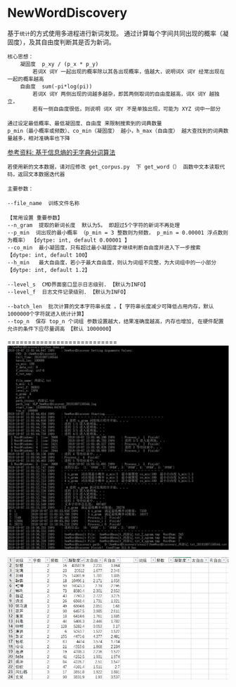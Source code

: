 
NewWordDiscovery
===========================
基于`统计`的方式使用多进程进行新词发现。 通过计算每个字间共同出现的概率（凝固度），及其自由度判断其是否为新词。

    核心思想：
        凝固度  p_xy / (p_x * p_y)
            若词X 词Y 一起出现的概率除以其各出现概率，值越大，说明词X 词Y 经常出现在一起的概率越高
        自由度  sum(-pi*log(pi))
            若词X 词Y 两侧出现的词越多越杂，即其两侧取词的自由度越高，词X 词Y 越独立，
            若有一侧自由度很低，则说明 词X 词Y 不是单独出现，可能为 XYZ 词中一部分

    通过设定最低概率、最低凝固度、自由度 来限制搜索到的词典数量
    p_min（最小概率或频数）、co_min（凝固度） 越小，h_max（自由度） 越大查找到的词典数量越多，相对准确率也下降

[参考资料: 基于信息熵的无字典分词算法](http://www.cnblogs.com/bigdatafly/p/5014597.html)

    若使用新的文本数据，请对应修改 get_corpus.py  下 get_word（） 函数中文本读取代码，返回文本数据迭代器

    主要参数：

    --file_name  训练文件名称

    【常用设置 重要参数】
    --n_gram  提取的新词长度  默认为5。 即超过5个字符的新词不再处理
    --p_min  词出现的最小概率 （p_min = 3 整数则为频数， p_min = 0.00001 浮点数则为概率） 【dytpe: int, default 0.00001 】
    --co_min  最小凝固度，只有超过最小凝固度才继续判断自由度并进入下一步搜索  【dytpe: int, default 100】
    --h_min   最大自由度，若小于最大自由度，则认为词组不完整，为大词组中的一小部分 【dytpe: int, default 1.2】
    
    --level_s  CMD界面窗口显示日志级别. 【默认为INFO】
    --level_f  日志文件记录级别. 【默认为INFO】

    --batch_len  批次计算的文本字符串长度 。【 字符串长度减少可降低占用内存，默认1000000个字符就进入统计计算】
    --top_n  保存 top_n 个词组 参数设置越大，结果准确度越高，内存也增加, 在硬件配置允许的条件下应尽量调高 【默认 1000000】

===========================
![](/_README_img/新词发现运行过程.JPG  '新词发现运行过程.JPG')

![](/_README_img/新词发现运行结果.JPG '新词发现运行结果.JPG')
